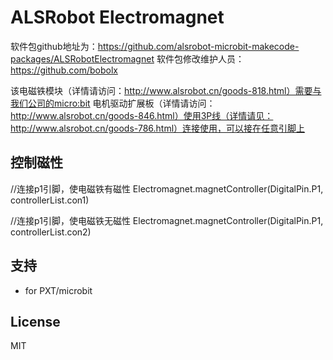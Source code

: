 # ALSRobot Electromagnet
软件包github地址为：https://github.com/alsrobot-microbit-makecode-packages/ALSRobotElectromagnet
软件包修改维护人员：https://github.com/bobolx

该电磁铁模块（详情请访问：http://www.alsrobot.cn/goods-818.html）需要与我们公司的micro:bit 电机驱动扩展板（详情请访问：http://www.alsrobot.cn/goods-846.html）使用3P线（详情请见：http://www.alsrobot.cn/goods-786.html）连接使用，可以接在任意引脚上

## 控制磁性
//连接p1引脚，使电磁铁有磁性
Electromagnet.magnetController(DigitalPin.P1, controllerList.con1)

//连接p1引脚，使电磁铁无磁性
Electromagnet.magnetController(DigitalPin.P1, controllerList.con2)

## 支持

* for PXT/microbit

## License

MIT